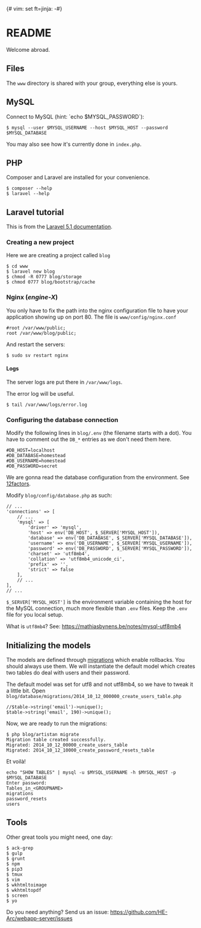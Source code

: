 {# vim: set ft=jinja: -#}
# README

Welcome abroad.

## Files

The `www` directory is shared with your group, everything else is yours.


## MySQL

Connect to MySQL (hint: \`echo \$MYSQL_PASSWORD\`):

    $ mysql --user $MYSQL_USERNAME --host $MYSQL_HOST --password $MYSQL_DATABASE

You may also see how it's currently done in `index.php`.


## PHP

Composer and Laravel are installed for your convenience.

    $ composer --help
    $ laravel --help


## Laravel tutorial

This is from the [Laravel 5.1 documentation](http://laravel.com/docs/5.1).

### Creating a new project

Here we are creating a project called `blog`

    $ cd www
    $ laravel new blog
    $ chmod -R 0777 blog/storage
    $ chmod 0777 blog/bootstrap/cache


### Nginx (_engine-X_)

You only have to fix the path into the nginx configuration file to have your
application showing up on port 80. The file is `www/config/nginx.conf`

    #root /var/www/public;
    root /var/www/blog/public;

And restart the servers:

    $ sudo sv restart nginx


#### Logs

The server logs are put there in `/var/www/logs`.

The error log will be useful.

    $ tail /var/www/logs/error.log

### Configuring the database connection

Modify the following lines in `blog/.env` (the filename starts with a dot).
You have to comment out the `DB_*` entries as we don't need them here.

    #DB_HOST=localhost
    #DB_DATABASE=homestead
    #DB_USERNAME=homestead
    #DB_PASSWORD=secret

We are gonna read the database configuration from the environment. See
[12factors](http://12factor.net/config).

Modify `blog/config/database.php` as such:

    // ...
    'connections' => [
        // ...
        'mysql' => [
            'driver' => 'mysql',
            'host' => env('DB_HOST', $_SERVER['MYSQL_HOST']),
            'database' => env('DB_DATABASE', $_SERVER['MYSQL_DATABASE']),
            'username' => env('DB_USERNAME', $_SERVER['MYSQL_USERNAME']),
            'password' => env('DB_PASSWORD', $_SERVER['MYSQL_PASSWORD']),
            'charset' => 'utf8mb4',
            'collation' => 'utf8mb4_unicode_ci',
            'prefix' => '',
            'strict' => false
        ],
        // ...
    ],
    // ...

`$_SERVER['MYSQL_HOST']` is the environment variable containing the host for
the MySQL connection, much more flexible than `.env` files. Keep the `.env` file
for you local setup.

What is `utf8mb4`? See: https://mathiasbynens.be/notes/mysql-utf8mb4


## Initializing the models

The models are defined through
[migrations](http://laravel.com/docs/5.1/migrations) which enable rollbacks.
You should always use them. We will instantiate the default model which creates
two tables do deal with users and their password.

The default model was set for utf8 and not utf8mb4, so we have to tweak it a
little bit. Open `blog/database/migrations/2014_10_12_000000_create_users_table.php`

    //$table->string('email')->unique();
    $table->string('email', 190)->unique();

Now, we are ready to run the migrations:

    $ php blog/artistan migrate
    Migration table created successfully.
    Migrated: 2014_10_12_00000_create_users_table
    Migrated: 2014_10_12_10000_create_password_resets_table

Et voilà!

    echo "SHOW TABLES" | mysql -u $MYSQL_USERNAME -h $MYSQL_HOST -p $MYSQL_DATABASE
    Enter password:
    Tables_in_<GROUPNAME>
    migrations
    password_resets
    users


## Tools

Other great tools you might need, one day:

    $ ack-grep
    $ gulp
    $ grunt
    $ npm
    $ pip3
    $ tmux
    $ vim
    $ wkhtmltoimage
    $ wkhtmltopdf
    $ screen
    $ yo

Do you need anything? Send us an issue:
https://github.com/HE-Arc/webapp-server/issues
